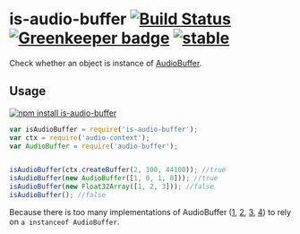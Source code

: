 # is-audio-buffer [![Build Status](https://travis-ci.org/audiojs/is-audio-buffer.svg?branch=master)](https://travis-ci.org/audiojs/is-audio-buffer) [![Greenkeeper badge](https://badges.greenkeeper.io/audiojs/is-audio-buffer.svg)](https://greenkeeper.io/) [![stable](http://badges.github.io/stability-badges/dist/stable.svg)](http://github.com/badges/stability-badges)


Check whether an object is instance of [AudioBuffer](http://webaudio.github.io/web-audio-api/#AudioBuffer).

## Usage

[![npm install is-audio-buffer](https://nodei.co/npm/is-audio-buffer.png?mini=true)](https://npmjs.org/package/is-audio-buffer/)

```js
var isAudioBuffer = require('is-audio-buffer');
var ctx = require('audio-context');
var AudioBuffer = require('audio-buffer');


isAudioBuffer(ctx.createBuffer(2, 100, 44100)); //true
isAudioBuffer(new AudioBuffer([1, 0, 1, 0])); //true
isAudioBuffer(new Float32Array([1, 2, 3])); //false
isAudioBuffer(); //false
```

Because there is too many implementations of AudioBuffer ([1](https://www.npmjs.com/package/audiobuffer), [2](https://www.npmjs.com/package/audio-buffer), [3](https://github.com/sebpiq/node-web-audio-api/blob/master/lib/AudioBuffer.js), [4](https://developer.mozilla.org/en-US/docs/Web/API/AudioBuffer)) to rely on `a instanceof AudioBuffer`.
